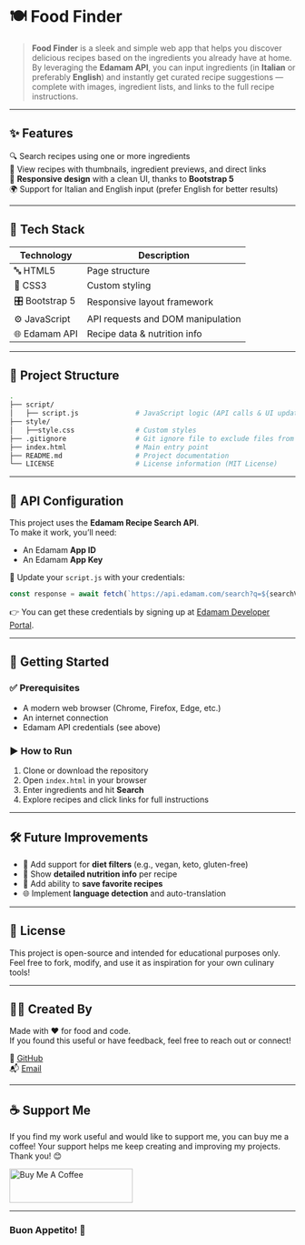 # 🍽️ Food Finder

> **Food Finder** is a sleek and simple web app that helps you discover delicious recipes based on the ingredients you already have at home.  
By leveraging the **Edamam API**, you can input ingredients (in **Italian** or preferably **English**) and instantly get curated recipe suggestions — complete with images, ingredient lists, and links to the full recipe instructions.

---

## ✨ Features

🔍 Search recipes using one or more ingredients  
📸 View recipes with thumbnails, ingredient previews, and direct links  
📱 **Responsive design** with a clean UI, thanks to **Bootstrap 5**  
🌍 Support for Italian and English input (prefer English for better results)

---

## 🧰 Tech Stack

| Technology   | Description                       |
|--------------|-----------------------------------|
| 🔤 HTML5      | Page structure                   |
| 🎨 CSS3       | Custom styling                   |
| 🎛️ Bootstrap 5 | Responsive layout framework      |
| ⚙️ JavaScript | API requests and DOM manipulation |
| 🌐 Edamam API | Recipe data & nutrition info     |

---

## 📂 Project Structure

```bash
.
├── script/                      
│   ├── script.js              # JavaScript logic (API calls & UI updates)
├── style/                       
│   ├──style.css               # Custom styles
├── .gitignore                 # Git ignore file to exclude files from version control
├── index.html                 # Main entry point
├── README.md                  # Project documentation
└── LICENSE                    # License information (MIT License)
```

---

## 🔑 API Configuration

This project uses the **Edamam Recipe Search API**.  
To make it work, you’ll need:

- An Edamam **App ID**
- An Edamam **App Key**

🔧 Update your `script.js` with your credentials:

```javascript
const response = await fetch(`https://api.edamam.com/search?q=${searchValue}&app_id=YOUR_APP_ID&app_key=YOUR_API_KEY&from=0&to=10`);
```

👉 You can get these credentials by signing up at [Edamam Developer Portal](https://developer.edamam.com/edamam-recipe-api).

---

## 🚀 Getting Started

### ✅ Prerequisites
- A modern web browser (Chrome, Firefox, Edge, etc.)
- An internet connection
- Edamam API credentials (see above)

### ▶️ How to Run
1. Clone or download the repository
2. Open `index.html` in your browser
3. Enter ingredients and hit **Search**
4. Explore recipes and click links for full instructions

---

## 🛠️ Future Improvements

- 🍴 Add support for **diet filters** (e.g., vegan, keto, gluten-free)
- 📝 Show **detailed nutrition info** per recipe
- 💾 Add ability to **save favorite recipes**
- 🌐 Implement **language detection** and auto-translation

---

## 📄 License

This project is open-source and intended for educational purposes only.  
Feel free to fork, modify, and use it as inspiration for your own culinary tools!

---

## 👨‍🍳 Created By

Made with ❤️ for food and code.  
If you found this useful or have feedback, feel free to reach out or connect!  

🔗 [GitHub](https://github.com/andredisa)  
📬 [Email](mailto:andreadisanti22@gmail.com)

---

## ☕ Support Me

If you find my work useful and would like to support me, you can buy me a coffee! Your support helps me keep creating and improving my projects. Thank you! 😊

<a href="https://www.buymeacoffee.com/andredisa" target="_blank"><img src="https://cdn.buymeacoffee.com/buttons/v2/default-yellow.png" alt="Buy Me A Coffee" style="height: 60px !important;width: 217px !important;" ></a>

---

### Buon Appetito! 🍝
